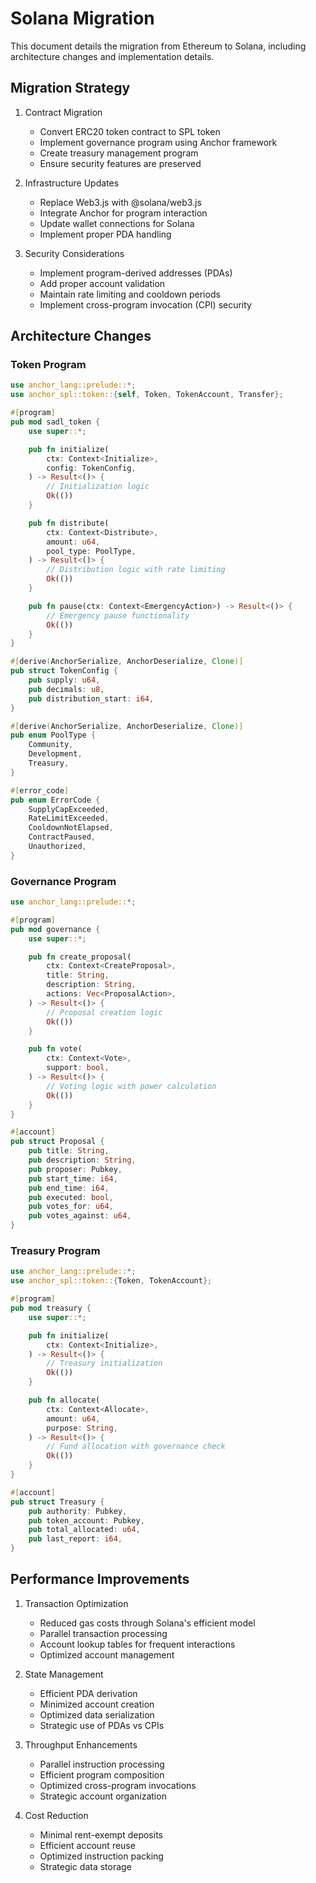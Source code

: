 # Solana Migration

This document details the migration from Ethereum to Solana, including architecture changes and implementation details.

## Migration Strategy

1. Contract Migration
   - Convert ERC20 token contract to SPL token
   - Implement governance program using Anchor framework
   - Create treasury management program
   - Ensure security features are preserved

2. Infrastructure Updates
   - Replace Web3.js with @solana/web3.js
   - Integrate Anchor for program interaction
   - Update wallet connections for Solana
   - Implement proper PDA handling

3. Security Considerations
   - Implement program-derived addresses (PDAs)
   - Add proper account validation
   - Maintain rate limiting and cooldown periods
   - Implement cross-program invocation (CPI) security

## Architecture Changes

### Token Program
```rust
use anchor_lang::prelude::*;
use anchor_spl::token::{self, Token, TokenAccount, Transfer};

#[program]
pub mod sadl_token {
    use super::*;

    pub fn initialize(
        ctx: Context<Initialize>,
        config: TokenConfig,
    ) -> Result<()> {
        // Initialization logic
        Ok(())
    }

    pub fn distribute(
        ctx: Context<Distribute>,
        amount: u64,
        pool_type: PoolType,
    ) -> Result<()> {
        // Distribution logic with rate limiting
        Ok(())
    }

    pub fn pause(ctx: Context<EmergencyAction>) -> Result<()> {
        // Emergency pause functionality
        Ok(())
    }
}

#[derive(AnchorSerialize, AnchorDeserialize, Clone)]
pub struct TokenConfig {
    pub supply: u64,
    pub decimals: u8,
    pub distribution_start: i64,
}

#[derive(AnchorSerialize, AnchorDeserialize, Clone)]
pub enum PoolType {
    Community,
    Development,
    Treasury,
}

#[error_code]
pub enum ErrorCode {
    SupplyCapExceeded,
    RateLimitExceeded,
    CooldownNotElapsed,
    ContractPaused,
    Unauthorized,
}
```

### Governance Program
```rust
use anchor_lang::prelude::*;

#[program]
pub mod governance {
    use super::*;

    pub fn create_proposal(
        ctx: Context<CreateProposal>,
        title: String,
        description: String,
        actions: Vec<ProposalAction>,
    ) -> Result<()> {
        // Proposal creation logic
        Ok(())
    }

    pub fn vote(
        ctx: Context<Vote>,
        support: bool,
    ) -> Result<()> {
        // Voting logic with power calculation
        Ok(())
    }
}

#[account]
pub struct Proposal {
    pub title: String,
    pub description: String,
    pub proposer: Pubkey,
    pub start_time: i64,
    pub end_time: i64,
    pub executed: bool,
    pub votes_for: u64,
    pub votes_against: u64,
}
```

### Treasury Program
```rust
use anchor_lang::prelude::*;
use anchor_spl::token::{Token, TokenAccount};

#[program]
pub mod treasury {
    use super::*;

    pub fn initialize(
        ctx: Context<Initialize>,
    ) -> Result<()> {
        // Treasury initialization
        Ok(())
    }

    pub fn allocate(
        ctx: Context<Allocate>,
        amount: u64,
        purpose: String,
    ) -> Result<()> {
        // Fund allocation with governance check
        Ok(())
    }
}

#[account]
pub struct Treasury {
    pub authority: Pubkey,
    pub token_account: Pubkey,
    pub total_allocated: u64,
    pub last_report: i64,
}
```

## Performance Improvements

1. Transaction Optimization
   - Reduced gas costs through Solana's efficient model
   - Parallel transaction processing
   - Account lookup tables for frequent interactions
   - Optimized account management

2. State Management
   - Efficient PDA derivation
   - Minimized account creation
   - Optimized data serialization
   - Strategic use of PDAs vs CPIs

3. Throughput Enhancements
   - Parallel instruction processing
   - Efficient program composition
   - Optimized cross-program invocations
   - Strategic account organization

4. Cost Reduction
   - Minimal rent-exempt deposits
   - Efficient account reuse
   - Optimized instruction packing
   - Strategic data storage
